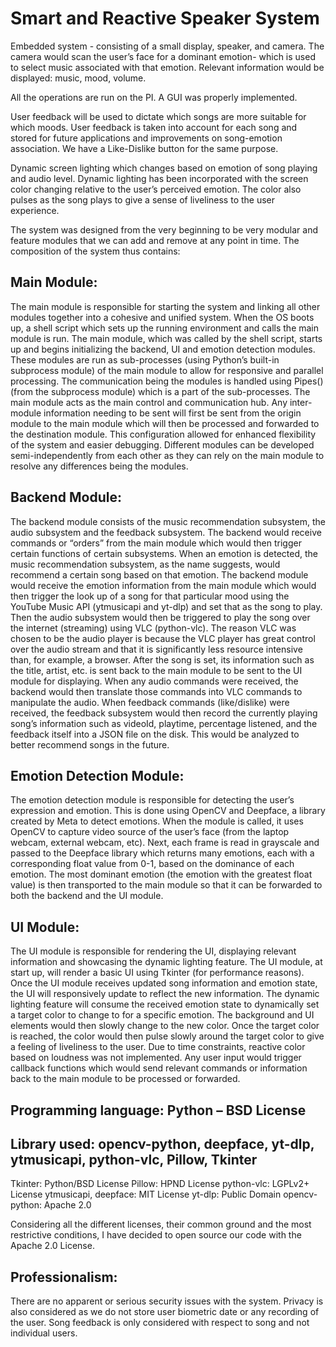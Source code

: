 # Smart and Reactive Speaker System 

Embedded system - consisting of a small display, speaker, and camera. The camera would scan the user’s face for a dominant emotion- which is used to select music associated with 
that emotion. Relevant information would be displayed: music, mood, volume. 

All the operations are run on the PI. A GUI was properly implemented.

User feedback will be used to dictate which songs are more suitable for which moods. User feedback is taken into account for each song and stored for future applications and 
improvements on song-emotion association. We have a Like-Dislike button for the same purpose.

Dynamic screen lighting which changes based on emotion of song playing and audio level. Dynamic lighting has been incorporated with the screen color changing relative to the user’s
perceived emotion. The color also pulses as the song plays to give a sense of liveliness to the user experience.

The system was designed from the very beginning to be very modular and feature modules that we can add and remove at any point in time. The composition of the system thus contains: 

## Main Module: 
The main module is responsible for starting the system and linking all other modules together into a cohesive and unified system. When the OS boots up, a shell script which sets 
up the running environment and calls the main module is run. The main module, which was called by the shell script, starts up and begins initializing the backend, UI and emotion 
detection modules. These modules are run as sub-processes (using Python’s built-in subprocess module) of the main module to allow for responsive and parallel processing. 
The communication being the modules is handled using Pipes() (from the subprocess module) which is a part of the sub-processes. The main module acts as the main control and 
communication hub. Any inter-module information needing to be sent will first be sent from the origin module to the main module which will then be processed and forwarded to the 
destination module. This configuration allowed for enhanced flexibility of the system and easier debugging. Different modules can be developed semi-independently from each other 
as they can rely on the main module to resolve any differences being the modules. 

## Backend Module: 

The backend module consists of the music recommendation subsystem, the audio subsystem and the feedback subsystem. The backend would receive commands or “orders” from the main 
module which would then trigger certain functions of certain subsystems. When an emotion is detected, the music recommendation subsystem, as the name suggests, would recommend a
certain song based on that emotion. The backend module would receive the emotion information from the main module which would then trigger the look up of a song for that
particular mood using the YouTube Music API (ytmusicapi and yt-dlp) and set that as the song to play. Then the audio subsystem would then be triggered to play the song over the 
internet (streaming) using VLC (python-vlc). The reason VLC was chosen to be the audio player is because the VLC player has great control over the audio stream and that it is 
significantly less resource intensive than, for example, a browser. After the song is set, its information such as the title, artist, etc. is sent back to the main module to be 
sent to the UI module for displaying. When any audio commands were received, the backend would then translate those commands into VLC commands to manipulate the audio. 
When feedback commands (like/dislike) were received, the feedback subsystem would then record the currently playing song’s information such as videoId, playtime, percentage 
listened, and the feedback itself into a JSON file on the disk. This would be analyzed to better recommend songs in the future. 

## Emotion Detection Module: 

The emotion detection module is responsible for detecting the user’s expression and emotion. This is done using OpenCV and Deepface, a library created by Meta to detect emotions. 
When the module is called, it uses OpenCV to capture video source of the user’s face (from the laptop webcam, external webcam, etc). Next, each frame is read in grayscale and 
passed to the Deepface library which returns many emotions, each with a corresponding float value from 0-1, based on the dominance of each emotion. The most dominant emotion 
(the emotion with the greatest float value) is then transported to the main module so that it can be forwarded to both the backend and the UI module. 

## UI Module: 

The UI module is responsible for rendering the UI, displaying relevant information and showcasing the dynamic lighting feature. 
The UI module, at start up, will render a basic UI using Tkinter (for performance reasons). Once the UI module receives updated song information and emotion state, the UI will 
responsively update to reflect the new information. The dynamic lighting feature will consume the received emotion state to dynamically set a target color to change to for a 
specific emotion. The background and UI elements would then slowly change to the new color. Once the target color is reached, the color would then pulse slowly around the target
color to give a feeling of liveliness to the user. Due to time constraints, reactive color based on loudness was not implemented. Any user input would trigger callback functions 
which would send relevant commands or information back to the main module to be processed or forwarded. 


## Programming language: Python – BSD License 
## Library used: opencv-python, deepface, yt-dlp, ytmusicapi, python-vlc, Pillow, Tkinter 

Tkinter: Python/BSD License 
Pillow: HPND License 
python-vlc: LGPLv2+ License 
ytmusicapi, deepface: MIT License 
yt-dlp: Public Domain 
opencv-python: Apache 2.0 

Considering all the different licenses, their common ground and the most restrictive conditions, I have decided to open source our code with the Apache 2.0 License.

## Professionalism: 

There are no apparent or serious security issues with the system. 
Privacy is also considered as we do not store user biometric date or any recording of the user. Song feedback is only considered with respect to song and not individual users.  

 
